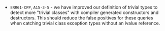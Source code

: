  - `ERR61-CPP`, `A15-3-5` - we have improved our definition of trivial types to detect more "trivial classes" with compiler generated constructors and destructors. This should reduce the false positives for these queries when catching trivial class exception types without an lvalue reference.